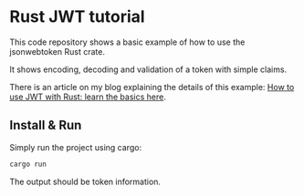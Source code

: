 # Rust JWT tutorial

This code repository shows a basic example of how to use the jsonwebtoken Rust crate.

It shows encoding, decoding and validation of a token with simple claims.

There is an article on my blog explaining the details of this example: [How to use JWT with Rust: learn the basics here](https://tms-dev-blog.com/how-to-use-jwt-with-rust-learn-the-basics/).

## Install & Run

Simply run the project using cargo:

```bash
cargo run
```

The output should be token information.